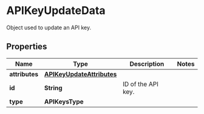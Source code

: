 

# APIKeyUpdateData

Object used to update an API key.
## Properties

Name | Type | Description | Notes
------------ | ------------- | ------------- | -------------
**attributes** | [**APIKeyUpdateAttributes**](APIKeyUpdateAttributes.md) |  | 
**id** | **String** | ID of the API key. | 
**type** | **APIKeysType** |  | 



